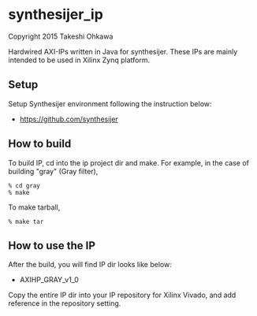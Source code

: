 # synthesijer_ip
Copyright 2015 Takeshi Ohkawa

Hardwired AXI-IPs written in Java for synthesijer.
These IPs are mainly intended to be used in Xilinx Zynq platform.

## Setup 
Setup Synthesijer environment following the instruction below:

- https://github.com/synthesijer

## How to build
To build IP, cd into the ip project dir and make. For example, in the case of building "gray" (Gray filter),

    % cd gray
    % make
 
To make tarball,

    % make tar

## How to use the IP
After the build, you will find IP dir looks like below:

- AXIHP_GRAY_v1_0

Copy the entire IP dir into your IP repository for Xilinx Vivado, and add reference in the repository setting.
